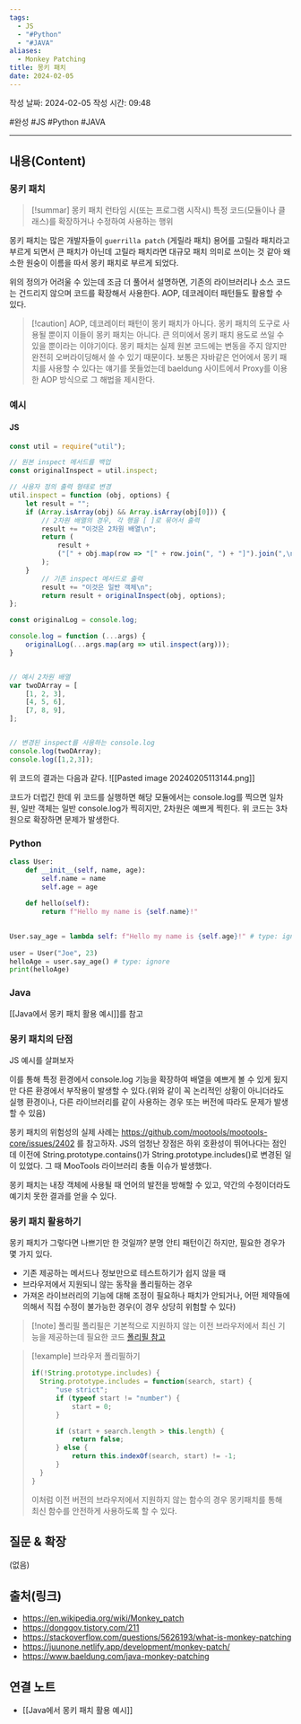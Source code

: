 ```yaml
---
tags:
  - JS
  - "#Python"
  - "#JAVA"
aliases:
  - Monkey Patching
title: 몽키 패치
date: 2024-02-05
---
```

작성 날짜: 2024-02-05
작성 시간: 09:48

#완성 #JS #Python #JAVA 

----
## 내용(Content)
### 몽키 패치
>[!summar] 몽키 패치
>런타임 시(또는 프로그램 시작시) 특정 코드(모듈이나 클래스)를 확장하거나 수정하여 사용하는 행위

몽키 패치는 많은 개발자들이 `guerrilla patch` (게릴라 패치) 용어를 고릴라 패치라고 부르게 되면서 큰 패치가 아닌데 고릴라 패치라면 대규모 패치 의미로 쓰이는 것 같아 왜소한 원숭이 이름을 따서 몽키 패치로 부르게 되었다.

위의 정의가 어려울 수 있는데 조금 더 풀어서 설명하면, 기존의 라이브러리나 소스 코드는 건드리지 않으며 코드를 확장해서 사용한다. AOP, 데코레이터 패턴들도 활용할 수 있다.

>[!caution] AOP, 데코레이터 패턴이 몽키 패치가 아니다.
>몽키 패치의 도구로 사용될 뿐이지 이들이 몽키 패치는 아니다. 큰 의미에서 몽키 패치 용도로 쓰일 수 있을 뿐이라는 이야기이다. 몽키 패치는 실제 원본 코드에는 변동을 주지 않지만 완전히 오버라이딩해서 쓸 수 있기 때문이다. 보통은 자바같은 언어에서 몽키 패치를 사용할 수 있다는 얘기를 못들었는데 baeldung 사이트에서 Proxy를 이용한 AOP 방식으로 그 해법을 제시한다.
### 예시
#### JS

```js
const util = require("util");

// 원본 inspect 메서드를 백업
const originalInspect = util.inspect;

// 사용자 정의 출력 형태로 변경
util.inspect = function (obj, options) {
    let result = "";
    if (Array.isArray(obj) && Array.isArray(obj[0])) {
        // 2차원 배열의 경우, 각 행을 [ ]로 묶어서 출력
        result += "이것은 2차원 배열\n";
        return (
            result +
            ("[" + obj.map(row => "[" + row.join(", ") + "]").join(",\n ") + "]")
        );
    }
        // 기존 inspect 메서드로 출력
        result += "이것은 일반 객체\n";
        return result + originalInspect(obj, options);
};

const originalLog = console.log;

console.log = function (...args) {
    originalLog(...args.map(arg => util.inspect(arg)));
}


// 예시 2차원 배열
var twoDArray = [
    [1, 2, 3],
    [4, 5, 6],
    [7, 8, 9],
];


// 변경된 inspect를 사용하는 console.log
console.log(twoDArray);
console.log([1,2,3]);
```

위 코드의 결과는 다음과 같다.
![[Pasted image 20240205113144.png]]

코드가 더럽긴 한데 위 코드를 실행하면 해당 모듈에서는 console.log를 찍으면 일차원, 일반 객체는 일반 console.log가 찍히지만, 2차원은  예쁘게 찍힌다. 위 코드는 3차원으로 확장하면 문제가 발생한다.
### Python

```python
class User:
    def __init__(self, name, age):
        self.name = name
        self.age = age
        
    def hello(self):
        return f"Hello my name is {self.name}!"
  

User.say_age = lambda self: f"Hello my name is {self.age}!" # type: ignore
  
user = User("Joe", 23)
helloAge = user.say_age() # type: ignore
print(helloAge)
```

### Java
[[Java에서 몽키 패치 활용 예시]]를 참고

### 몽키 패치의 단점
JS 예시를 살펴보자

이를 통해 특정 환경에서 console.log 기능을 확장하여 배열을 예쁘게 볼 수 있게 됬지만 다른 환경에서 부작용이 발생할 수 있다.(위와 같이 꼭 논리적인 상황이 아니더라도 실행 환경이나, 다른 라이브러리를 같이 사용하는 경우 또는 버전에 따라도 문제가 발생할 수 있음)

몽키 패치의 위험성의 실제 사례는 https://github.com/mootools/mootools-core/issues/2402 를 참고하자. JS의 엄청난 장점은 하위 호환성이 뛰어나다는 점인데 이전에 String.prototype.contains()가 String.prototype.includes()로 변경된 일이 있었다.  그 때 MooTools 라이브러리 충돌 이슈가 발생했다.

몽키 패치는 내장 객체에 사용될 때 언어의 발전을 방해할 수 있고, 약간의 수정이더라도 예기치 못한 결과를 얻을 수 있다.

### 몽키 패치 활용하기
몽키 패치가 그렇다면 나쁘기만 한 것일까? 분명 안티 패턴이긴 하지만, 필요한 경우가 몇 가지 있다.

- 기존 제공하는 메서드나 정보만으로 테스트하기가 쉽지 않을 때
- 브라우저에서 지원되니 않는 동작을 폴리필하는 경우
- 가져온 라이브러리의 기능에 대해 조정이 필요하나 패치가 안되거나, 어떤 제약들에 의해서 직접 수정이 불가능한 경우(이 경우 상당히 위험할 수 있다)

>[!note] 폴리필
>폴리필은 기본적으로 지원하지 않는 이전 브라우저에서 최신 기능을 제공하는데 필요한 코드
>[폴리필 참고](https://developer.mozilla.org/ko/docs/Glossary/Polyfill)

>[!example] 브라우저 폴리필하기
>
>```js
>if(!String.prototype.includes) {
>	String.prototype.includes = function(search, start) {
>		"use strict";
>		if (typeof start != "number") {
>			start = 0;
>		}
>
>		if (start + search.length > this.length) {
>			return false;
>		} else {
>			return this.indexOf(search, start) != -1;
>		}
>	}
>}
>```
>이처럼 이전 버전의 브라우저에서 지원하지 않는 함수의 경우 몽키패치를 통해 최신 함수를 안전하게 사용하도록 할 수 있다.


## 질문 & 확장

(없음)

## 출처(링크)
- https://en.wikipedia.org/wiki/Monkey_patch
- https://donggov.tistory.com/211
- https://stackoverflow.com/questions/5626193/what-is-monkey-patching
- https://juunone.netlify.app/development/monkey-patch/
- https://www.baeldung.com/java-monkey-patching
## 연결 노트
- [[Java에서 몽키 패치 활용 예시]]



